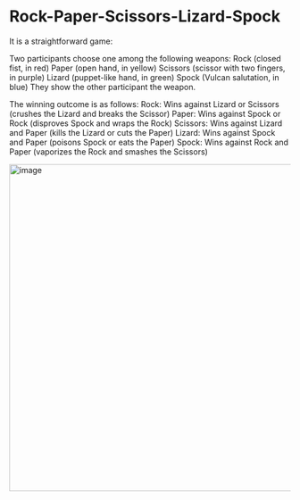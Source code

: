 # Rock-Paper-Scissors-Lizard-Spock

It is a straightforward game:

Two participants choose one among the following weapons:
Rock (closed fist, in red)
Paper (open hand, in yellow)
Scissors (scissor with two fingers, in purple)
Lizard (puppet-like hand, in green)
Spock (Vulcan salutation, in blue)
They show the other participant the weapon.

The winning outcome is as follows:
Rock: Wins against Lizard or Scissors (crushes the Lizard and breaks the Scissor)
Paper: Wins against Spock or Rock (disproves Spock and wraps the Rock)
Scissors: Wins against Lizard and Paper (kills the Lizard or cuts the Paper)
Lizard: Wins against Spock and Paper (poisons Spock or eats the Paper)
Spock: Wins against Rock and Paper (vaporizes the Rock and smashes the Scissors)


<img width="586" alt="image" src="https://github.com/user-attachments/assets/f56d5a26-9d91-48a9-8f6a-c2a47462b311">

